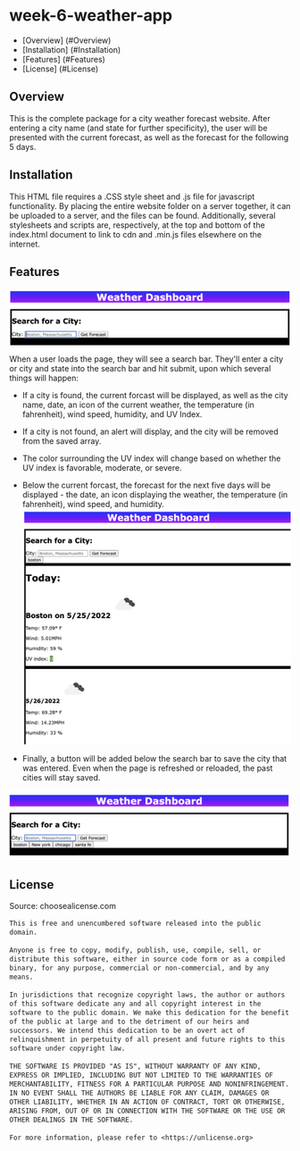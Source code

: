 # week-6-weather-app

* [Overview] (#Overview)
* [Installation] (#Installation)
* [Features] (#Features)
* [License] (#License)

## Overview
This is the complete package for a city weather forecast website. After entering a city name (and state for further specificity), the user will be presented with the current forecast, as well as the forecast for the following 5 days.

## Installation
This HTML file requires a .CSS style sheet and .js file for javascript functionality. By placing the entire website folder on a server together, it can be uploaded to a server, and the files can be found. Additionally, several stylesheets and scripts are, respectively, at the top and bottom of the index.html document to link to cdn and .min.js files elsewhere on the internet.

## Features
![Upon first loading the page](./assets/images/first_img.png) 
When a user loads the page, they will see a search bar. They'll enter a city or city and state into the search bar and hit submit, upon which several things will happen:

- If a city is found, the current forcast will be displayed, as well as the city name, date, an icon of the current weather, the temperature (in fahrenheit), wind speed, humidity, and UV Index.
- If a city is not found, an alert will display, and the city will be removed from the saved array.
- The color surrounding the UV index will change based on whether the UV index is favorable, moderate, or severe.
- Below the current forcast, the forecast for the next five days will be displayed - the date, an icon displaying the weather, the temperature (in fahrenheit), wind speed, and humidity.
![Upon submitting a city](./assets/images/second_img.png) 

- Finally, a button will be added below the search bar to save the city that was entered. Even when the page is refreshed or reloaded, the past cities will stay saved.


![Upon subsequent page loads, after several cities have been entered](./assets/images/third_img.png) 

## License 
Source: choosealicense.com
```
This is free and unencumbered software released into the public domain.

Anyone is free to copy, modify, publish, use, compile, sell, or
distribute this software, either in source code form or as a compiled
binary, for any purpose, commercial or non-commercial, and by any
means.

In jurisdictions that recognize copyright laws, the author or authors
of this software dedicate any and all copyright interest in the
software to the public domain. We make this dedication for the benefit
of the public at large and to the detriment of our heirs and
successors. We intend this dedication to be an overt act of
relinquishment in perpetuity of all present and future rights to this
software under copyright law.

THE SOFTWARE IS PROVIDED "AS IS", WITHOUT WARRANTY OF ANY KIND,
EXPRESS OR IMPLIED, INCLUDING BUT NOT LIMITED TO THE WARRANTIES OF
MERCHANTABILITY, FITNESS FOR A PARTICULAR PURPOSE AND NONINFRINGEMENT.
IN NO EVENT SHALL THE AUTHORS BE LIABLE FOR ANY CLAIM, DAMAGES OR
OTHER LIABILITY, WHETHER IN AN ACTION OF CONTRACT, TORT OR OTHERWISE,
ARISING FROM, OUT OF OR IN CONNECTION WITH THE SOFTWARE OR THE USE OR
OTHER DEALINGS IN THE SOFTWARE.

For more information, please refer to <https://unlicense.org>
```